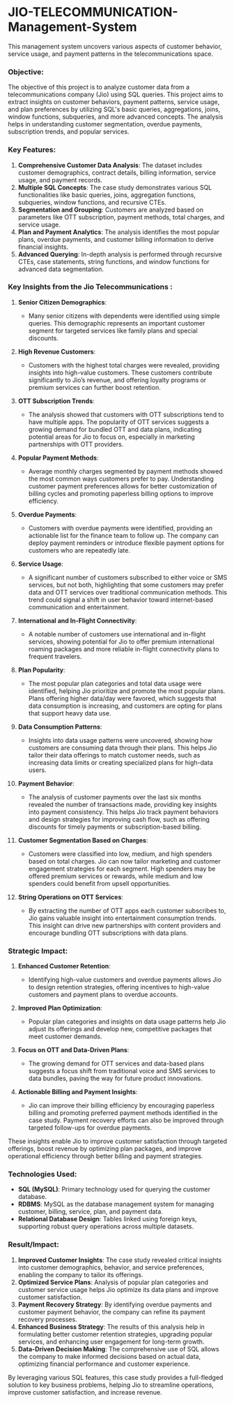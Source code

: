 # JIO-TELECOMMUNICATION-Management-System
This management system uncovers various aspects of customer behavior, service usage, and payment patterns in the telecommunications space.


### Objective:
The objective of this project is to analyze customer data from a telecommunications company (Jio) using SQL queries. This project aims to extract insights on customer behaviors, payment patterns, service usage, and plan preferences by utilizing SQL's basic queries, aggregations, joins, window functions, subqueries, and more advanced concepts. The analysis helps in understanding customer segmentation, overdue payments, subscription trends, and popular services.

### Key Features:
1. **Comprehensive Customer Data Analysis**: The dataset includes customer demographics, contract details, billing information, service usage, and payment records.
2. **Multiple SQL Concepts**: The case study demonstrates various SQL functionalities like basic queries, joins, aggregation functions, subqueries, window functions, and recursive CTEs.
3. **Segmentation and Grouping**: Customers are analyzed based on parameters like OTT subscription, payment methods, total charges, and service usage.
4. **Plan and Payment Analytics**: The analysis identifies the most popular plans, overdue payments, and customer billing information to derive financial insights.
5. **Advanced Querying**: In-depth analysis is performed through recursive CTEs, case statements, string functions, and window functions for advanced data segmentation.

### Key Insights from the Jio Telecommunications :

1. **Senior Citizen Demographics**:
   - Many senior citizens with dependents were identified using simple queries. This demographic represents an important customer segment for targeted services like family plans and special discounts.

2. **High Revenue Customers**:
   - Customers with the highest total charges were revealed, providing insights into high-value customers. These customers contribute significantly to Jio’s revenue, and offering loyalty programs or premium services can further boost retention.

3. **OTT Subscription Trends**:
   - The analysis showed that customers with OTT subscriptions tend to have multiple apps. The popularity of OTT services suggests a growing demand for bundled OTT and data plans, indicating potential areas for Jio to focus on, especially in marketing partnerships with OTT providers.

4. **Popular Payment Methods**:
   - Average monthly charges segmented by payment methods showed the most common ways customers prefer to pay. Understanding customer payment preferences allows for better customization of billing cycles and promoting paperless billing options to improve efficiency.

5. **Overdue Payments**:
   - Customers with overdue payments were identified, providing an actionable list for the finance team to follow up. The company can deploy payment reminders or introduce flexible payment options for customers who are repeatedly late.

6. **Service Usage**:
   - A significant number of customers subscribed to either voice or SMS services, but not both, highlighting that some customers may prefer data and OTT services over traditional communication methods. This trend could signal a shift in user behavior toward internet-based communication and entertainment.

7. **International and In-Flight Connectivity**:
   - A notable number of customers use international and in-flight services, showing potential for Jio to offer premium international roaming packages and more reliable in-flight connectivity plans to frequent travelers.

8. **Plan Popularity**:
   - The most popular plan categories and total data usage were identified, helping Jio prioritize and promote the most popular plans. Plans offering higher data/day were favored, which suggests that data consumption is increasing, and customers are opting for plans that support heavy data use.

9. **Data Consumption Patterns**:
   - Insights into data usage patterns were uncovered, showing how customers are consuming data through their plans. This helps Jio tailor their data offerings to match customer needs, such as increasing data limits or creating specialized plans for high-data users.

10. **Payment Behavior**:
    - The analysis of customer payments over the last six months revealed the number of transactions made, providing key insights into payment consistency. This helps Jio track payment behaviors and design strategies for improving cash flow, such as offering discounts for timely payments or subscription-based billing.

11. **Customer Segmentation Based on Charges**:
    - Customers were classified into low, medium, and high spenders based on total charges. Jio can now tailor marketing and customer engagement strategies for each segment. High spenders may be offered premium services or rewards, while medium and low spenders could benefit from upsell opportunities.

12. **String Operations on OTT Services**:
    - By extracting the number of OTT apps each customer subscribes to, Jio gains valuable insight into entertainment consumption trends. This insight can drive new partnerships with content providers and encourage bundling OTT subscriptions with data plans.

### Strategic Impact:
1. **Enhanced Customer Retention**:
   - Identifying high-value customers and overdue payments allows Jio to design retention strategies, offering incentives to high-value customers and payment plans to overdue accounts.
   
2. **Improved Plan Optimization**:
   - Popular plan categories and insights on data usage patterns help Jio adjust its offerings and develop new, competitive packages that meet customer demands.

3. **Focus on OTT and Data-Driven Plans**:
   - The growing demand for OTT services and data-based plans suggests a focus shift from traditional voice and SMS services to data bundles, paving the way for future product innovations.

4. **Actionable Billing and Payment Insights**:
   - Jio can improve their billing efficiency by encouraging paperless billing and promoting preferred payment methods identified in the case study. Payment recovery efforts can also be improved through targeted follow-ups for overdue payments.

These insights enable Jio to improve customer satisfaction through targeted offerings, boost revenue by optimizing plan packages, and improve operational efficiency through better billing and payment strategies.
   
### Technologies Used:
- **SQL (MySQL)**: Primary technology used for querying the customer database.
- **RDBMS**: MySQL as the database management system for managing customer, billing, service, plan, and payment data.
- **Relational Database Design**: Tables linked using foreign keys, supporting robust query operations across multiple datasets.

### Result/Impact:
1. **Improved Customer Insights**: The case study revealed critical insights into customer demographics, behavior, and service preferences, enabling the company to tailor its offerings.
2. **Optimized Service Plans**: Analysis of popular plan categories and customer service usage helps Jio optimize its data plans and improve customer satisfaction.
3. **Payment Recovery Strategy**: By identifying overdue payments and customer payment behavior, the company can refine its payment recovery processes.
4. **Enhanced Business Strategy**: The results of this analysis help in formulating better customer retention strategies, upgrading popular services, and enhancing user engagement for long-term growth.
5. **Data-Driven Decision Making**: The comprehensive use of SQL allows the company to make informed decisions based on actual data, optimizing financial performance and customer experience.

By leveraging various SQL features, this case study provides a full-fledged solution to key business problems, helping Jio to streamline operations, improve customer satisfaction, and increase revenue.
